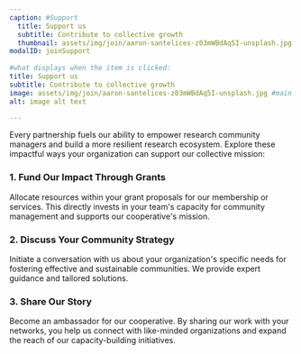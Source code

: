 ```yaml
---
caption: #Support
  title: Support us
  subtitle: Contribute to collective growth
  thumbnail: assets/img/join/aaron-santelices-z03mWBdAq5I-unsplash.jpg
modalID: joinSupport
  
#what displays when the item is clicked:
title: Support us
subtitle: Contribute to collective growth
image: assets/img/join/aaron-santelices-z03mWBdAq5I-unsplash.jpg #main image, can be a link or a file in assets/img/portfolio
alt: image alt text

---
```


Every partnership fuels our ability to empower research community managers and build a more resilient research ecosystem. Explore these impactful ways your organization can support our collective mission:

### 1. Fund Our Impact Through Grants
Allocate resources within your grant proposals for our membership or services. This directly invests in your team's capacity for community management and supports our cooperative's mission.

### 2. Discuss Your Community Strategy
Initiate a conversation with us about your organization's specific needs for fostering effective and sustainable communities. We provide expert guidance and tailored solutions.

### 3. Share Our Story
Become an ambassador for our cooperative. By sharing our work with your networks, you help us connect with like-minded organizations and expand the reach of our capacity-building initiatives.
